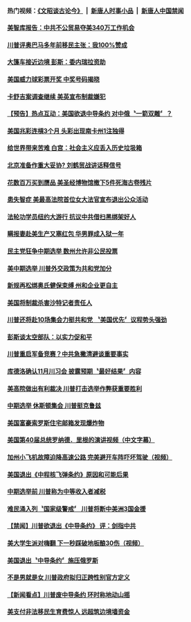 #### 热门视频：[《文昭谈古论今》](https://github.com/gfw-breaker/wenzhao/blob/master/README.md?t=10250033) &nbsp;|&nbsp; [新唐人时事小品](https://github.com/gfw-breaker/ntdtv-comedy/blob/master/README.md?t=10250033) &nbsp;|&nbsp; [新唐人中国禁闻](https://github.com/gfw-breaker/ntdtv-news/blob/master/README.md?t=10250033)

#### [美智库报告：中共不公贸易夺美340万工作机会](../pages/news203/a1396656.md?t=10250033) 

#### [川普评奥巴马多年前移民主张：我100%赞成](../pages/news203/a1396650.md?t=10250033) 

#### [大篷车接近边境 彭斯：委内瑞拉资助](../pages/news203/a1396644.md?t=10250033) 

#### [美国威力球彩票开奖 中奖号码揭晓](../pages/news203/a1396642.md?t=10250033) 

#### [卡舒吉案调查继续  美英宣布制裁嫌犯](../pages/news203/a1396641.md?t=10250033) 

#### [【预告】热点互动：美国欲退中导条约   对中俄〝一箭双雕〞？](../pages/news203/a1396634.md?t=10250033) 

#### [美国兆彩连槓3个月 头彩出现南卡州1注独得](../pages/news203/a1396630.md?t=10250033) 

#### [给世界带来苦难 白宫：社会主义应丢入历史垃圾箱](../pages/news203/a1396623.md?t=10250033) 

#### [北京准备作重大妥协? 刘鹤贸战讲话释信号](../pages/news203/a1396595.md?t=10250033) 

#### [花数百万买到赝品 美圣经博物馆撤下5件死海古卷残片](../pages/news203/a1396603.md?t=10250033) 

#### [患失智症 美最高法院首位女大法官宣布退出公众活动](../pages/news203/a1396612.md?t=10250033) 

#### [法轮功学员纽约大游行 抗议中共借扫黑绑架好人](../pages/news203/a1396611.md?t=10250033) 

#### [瞒报妻赴美生产又塞红包 华男罪成入狱一年](../pages/news203/a1396570.md?t=10250033) 

#### [民主党狂争中期选举 数州允许非公民投票](../pages/news203/a1396544.md?t=10250033) 

#### [美中期选举  川普外交政策为共和党加分](../pages/news203/a1396535.md?t=10250033) 

#### [新规再松绑奥氏健保束缚 州和企业更自主](../pages/news203/a1396531.md?t=10250033) 

#### [美国将制裁杀害沙特记者责任人](../pages/news203/a1396529.md?t=10250033) 

#### [川普还将赴10场集会力挺共和党 〝美国优先〞议程势头强劲](../pages/news203/a1396521.md?t=10250033) 

#### [彭斯谈太空部队：以实力促和平](../pages/news203/a1396518.md?t=10250033) 

#### [川普重启军备竞赛？中共急撇清避谈重要事实](../pages/news203/a1396513.md?t=10250033) 

#### [库德洛确认11月川习会 披露预期〝最好结果〞内容](../pages/news203/a1396498.md?t=10250033) 

#### [美高院做出有利裁决 川普打击选举作弊获重要胜利](../pages/news203/a1396495.md?t=10250033) 

#### [中期选举 休斯顿集会 川普挺克鲁兹](../pages/news203/a1396490.md?t=10250033) 

#### [美国富豪索罗斯住宅邮箱发现爆炸物](../pages/news203/a1396487.md?t=10250033) 

#### [美国第40届总统罗纳德．里根的演讲视频（中文字幕）](../pages/news203/a1396339.md?t=10250033) 

#### [加州小飞机故障迫降高速公路 完美避开车阵吓坏驾驶（视频）](../pages/news203/a1396453.md?t=10250033) 

#### [美国退出《中程核飞弹条约》原因和可能后果](../pages/news203/a1396454.md?t=10250033) 

#### [中期选举前 川普称为中等收入者减税](../pages/news203/a1396384.md?t=10250033) 

#### [难民涌入列〝国家级警戒〞  川普将断中美洲3国金援](../pages/news203/a1396435.md?t=10250033) 

#### [【禁闻】川普欲退出《中导条约》 评：剑指中共](../pages/news203/a1396405.md?t=10250033) 

#### [美大学生派对嗨翻 下一秒踩破地板酿30伤（视频）](../pages/news203/a1396414.md?t=10250033) 

#### [美国退出〝中导条约〞施压俄罗斯](../pages/news203/a1396389.md?t=10250033) 

#### [不是男就是女 川普政府拟归正跨性别官方定义](../pages/news203/a1396370.md?t=10250033) 

#### [【新闻看点】川普废中导条约 环时称地动山摇](../pages/news203/a1396382.md?t=10250033) 

#### [美支付非法移民生育费惊人 远超筑边境墙资金](../pages/news203/a1396379.md?t=10250033) 

